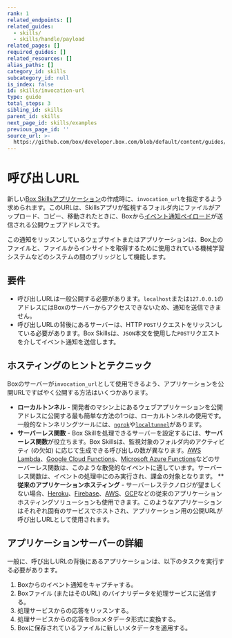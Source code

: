 ```yaml
---
rank: 1
related_endpoints: []
related_guides:
  - skills/
  - skills/handle/payload
related_pages: []
required_guides: []
related_resources: []
alias_paths: []
category_id: skills
subcategory_id: null
is_index: false
id: skills/invocation-url
type: guide
total_steps: 3
sibling_id: skills
parent_id: skills
next_page_id: skills/examples
previous_page_id: ''
source_url: >-
  https://github.com/box/developer.box.com/blob/default/content/guides/skills/invocation-url.md
---
```

# 呼び出しURL

新しい[Box Skillsアプリケーション](guide://applications/custom-skills)の作成時に、`invocation_url`を指定するよう求められます。このURLは、Skillsアプリが監視するフォルダ内にファイルがアップロード、コピー、移動されたときに、Boxから[イベント通知ペイロード](guide://skills/handle/payload)が送信される公開ウェブアドレスです。

この通知をリッスンしているウェブサイトまたはアプリケーションは、Box上のファイルと、ファイルからインサイトを取得するために使用されている機械学習システムなどのシステムの間のブリッジとして機能します。

## 要件

* 呼び出しURLは一般公開する必要があります。`localhost`または`127.0.0.1`のアドレスにはBoxのサーバーからアクセスできないため、通知を送信できません。
* 呼び出しURLの背後にあるサーバーは、HTTP `POST`リクエストをリッスンしている必要があります。Box Skillsは、`JSON`本文を使用した`POST`リクエストを介してイベント通知を送信します。

## ホスティングのヒントとテクニック

Boxのサーバーが`invocation_url`として使用できるよう、アプリケーションを公開URLですばやく公開する方法はいくつかあります。

* **ローカルトンネル** - 開発者のマシン上にあるウェブアプリケーションを公開アドレスに公開する最も簡単な方法の1つは、ローカルトンネルの使用です。一般的なトンネリングツールには、[`ngrok`](https://ngrok.com)や[`localtunnel`](https://www.npmjs.com/package/localtunnel)があります。
* **サーバーレス関数** - Box Skillを処理できるサーバーを設定するには、**サーバーレス関数**が役立ちます。Box Skillsは、監視対象のフォルダ内のアクティビティ (の欠如) に応じて生成できる呼び出しの数が異なります。[AWS Lambda][aws_lambda]、[Google Cloud Functions][google_functions]、[Microsoft Azure Functions][azure_functions]などのサーバーレス関数は、このような散発的なイベントに適しています。サーバーレス関数は、イベントの処理中にのみ実行され、課金の対象となります。 \*\* **従来のアプリケーションホスティング** - サーバーレステクノロジが望ましくない場合、[Heroku][heroku]、[Firebase][firebase]、[AWS][aws]、[GCP][gcp]などの従来のアプリケーションホスティングソリューションも使用できます。このようなアプリケーションはそれぞれ固有のサービスでホストされ、アプリケーション用の公開URLが呼び出しURLとして使用されます。

## アプリケーションサーバーの詳細

一般に、呼び出しURLの背後にあるアプリケーションは、以下のタスクを実行する必要があります。

1. Boxからのイベント通知をキャプチャする。
2. Boxファイル (またはそのURL) のバイナリデータを処理サービスに送信する。
3. 処理サービスからの応答をリッスンする。
4. 処理サービスからの応答をBoxメタデータ形式に変換する。
5. Boxに保存されているファイルに新しいメタデータを適用する。

[aws_lambda]: https://aws.amazon.com/lambda/

[google_functions]: https://cloud.google.com/functions/

[azure_functions]: https://azure.microsoft.com/en-us/services/functions/

[heroku]: https://www.heroku.com/

[firebase]: https://firebase.google.com/

[aws]: https://aws.amazon.com/

[gcp]: https://cloud.google.com/functions/
